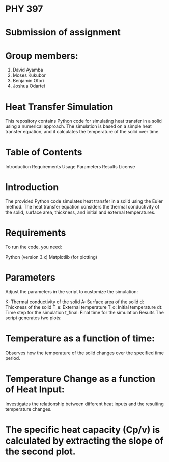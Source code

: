 # PHY 397
# Submission of assignment
# Group members:
1. David Ayamba
2. Moses Kukubor
3. Benjamin Ofori
4. Joshua Odartei
# Heat Transfer Simulation
This repository contains Python code for simulating heat transfer in a solid using a numerical approach. The simulation is based on a simple heat transfer equation, and it calculates the temperature of the solid over time.

# Table of Contents
Introduction
Requirements
Usage
Parameters
Results
License
# Introduction
The provided Python code simulates heat transfer in a solid using the Euler method. The heat transfer equation considers the thermal conductivity of the solid, surface area, thickness, and initial and external temperatures.

# Requirements
To run the code, you need:

Python (version 3.x)
Matplotlib (for plotting)


# Parameters
Adjust the parameters in the script to customize the simulation:

K: Thermal conductivity of the solid
A: Surface area of the solid
d: Thickness of the solid
T_e: External temperature
T_o: Initial temperature
dt: Time step for the simulation
t_final: Final time for the simulation
Results
The script generates two plots:

# Temperature as a function of time: 
Observes how the temperature of the solid changes over the specified time period.

# Temperature Change as a function of Heat Input: 
Investigates the relationship between different heat inputs and the resulting temperature changes.

# The specific heat capacity (Cp/v) is calculated by extracting the slope of the second plot.
